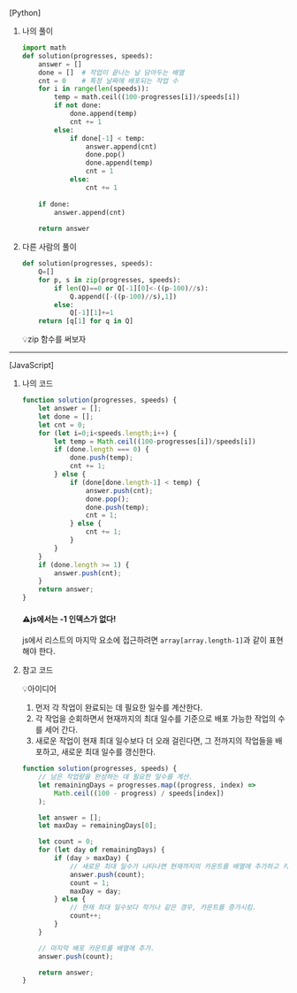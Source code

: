 [Python]

1. 나의 풀이

   ```python
   import math
   def solution(progresses, speeds):
       answer = []
       done = []  # 작업이 끝나는 날 담아두는 배열
       cnt = 0    # 특정 날짜에 배포되는 작업 수
       for i in range(len(speeds)):
           temp = math.ceil((100-progresses[i])/speeds[i])
           if not done:
               done.append(temp)
               cnt += 1
           else:
               if done[-1] < temp:
                   answer.append(cnt)
                   done.pop()
                   done.append(temp)
                   cnt = 1
               else:
                   cnt += 1
           
       if done:
           answer.append(cnt)                 
           
       return answer
   ```

   

2. 다른 사람의 풀이

   ```python
   def solution(progresses, speeds):
       Q=[]
       for p, s in zip(progresses, speeds):
           if len(Q)==0 or Q[-1][0]<-((p-100)//s):
               Q.append([-((p-100)//s),1])
           else:
               Q[-1][1]+=1
       return [q[1] for q in Q]
   ```

   💡zip 함수를 써보자

---

[JavaScript]

1. 나의 코드

   ```javascript
   function solution(progresses, speeds) {
       let answer = [];
       let done = [];
       let cnt = 0;
       for (let i=0;i<speeds.length;i++) {
           let temp = Math.ceil((100-progresses[i])/speeds[i])
           if (done.length === 0) {
               done.push(temp);
               cnt += 1;
           } else {
               if (done[done.length-1] < temp) {
                   answer.push(cnt);
                   done.pop();
                   done.push(temp);
                   cnt = 1;
               } else {
                   cnt += 1;
               }
           }
       }
       if (done.length >= 1) {
           answer.push(cnt);
       }
       return answer;
   }
   ```

   #### ⚠️js에서는 -1 인덱스가 없다!

   js에서 리스트의 마지막 요소에 접근하려면 `array[array.length-1]`과 같이 표현해야 한다.

   

2. 참고 코드

   💡아이디어

   1. 먼저 각 작업이 완료되는 데 필요한 일수를 계산한다.
   2. 각 작업을 순회하면서 현재까지의 최대 일수를 기준으로 배포 가능한 작업의 수를 세어 간다. 
   3. 새로운 작업이 현재 최대 일수보다 더 오래 걸린다면, 그 전까지의 작업들을 배포하고, 새로운 최대 일수를 갱신한다.

   ```javascript
   function solution(progresses, speeds) {
       // 남은 작업량을 완성하는 데 필요한 일수를 계산.
       let remainingDays = progresses.map((progress, index) => 
           Math.ceil((100 - progress) / speeds[index])
       );
   
       let answer = [];
       let maxDay = remainingDays[0];
   
       let count = 0;
       for (let day of remainingDays) {
           if (day > maxDay) {
               // 새로운 최대 일수가 나타나면 현재까지의 카운트를 배열에 추가하고 카운트를 초기화.
               answer.push(count);
               count = 1;
               maxDay = day;
           } else {
               // 현재 최대 일수보다 작거나 같은 경우, 카운트를 증가시킴.
               count++;
           }
       }
   
       // 마지막 배포 카운트를 배열에 추가.
       answer.push(count);
   
       return answer;
   }
   
   ```

   

